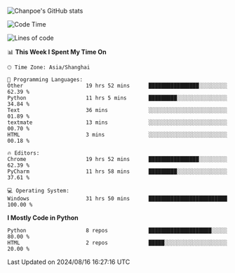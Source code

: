 ![Chanpoe's GitHub stats](https://github-readme-stats.vercel.app/api?username=Chanpoe&show_icons=true&count_private=true&theme=cobalt)

<!--START_SECTION:waka-->
![Code Time](http://img.shields.io/badge/Code%20Time-43%20hrs%2051%20mins-blue)

![Lines of code](https://img.shields.io/badge/From%20Hello%20World%20I%27ve%20Written-1.6%20million%20lines%20of%20code-blue)

📊 **This Week I Spent My Time On** 

```text
🕑︎ Time Zone: Asia/Shanghai

💬 Programming Languages: 
Other                    19 hrs 52 mins      ████████████████░░░░░░░░░   62.39 % 
Python                   11 hrs 5 mins       █████████░░░░░░░░░░░░░░░░   34.84 % 
Text                     36 mins             ░░░░░░░░░░░░░░░░░░░░░░░░░   01.89 % 
textmate                 13 mins             ░░░░░░░░░░░░░░░░░░░░░░░░░   00.70 % 
HTML                     3 mins              ░░░░░░░░░░░░░░░░░░░░░░░░░   00.18 % 

🔥 Editors: 
Chrome                   19 hrs 52 mins      ████████████████░░░░░░░░░   62.39 % 
PyCharm                  11 hrs 58 mins      █████████░░░░░░░░░░░░░░░░   37.61 % 

💻 Operating System: 
Windows                  31 hrs 50 mins      █████████████████████████   100.00 % 
```

**I Mostly Code in Python** 

```text
Python                   8 repos             ████████████████████░░░░░   80.00 % 
HTML                     2 repos             █████░░░░░░░░░░░░░░░░░░░░   20.00 % 
```




 Last Updated on 2024/08/16 16:27:16 UTC
<!--END_SECTION:waka-->
